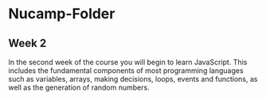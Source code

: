 # Nucamp-Folder
## Week 2
  In the second week of the course you will begin to learn JavaScript. This includes the fundamental components of most programming languages such as variables, arrays, making decisions, loops, events and functions, as well as the generation of random numbers.